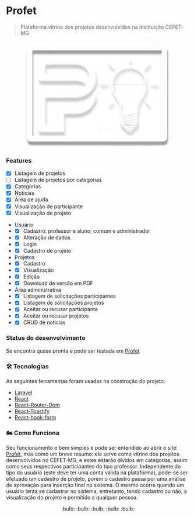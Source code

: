 # Profet
> Plataforma vitrine dos projetos desenvolvidos na instituição CEFET-MG
<p align="center"><a href="https://profet.cefetvga.pro.br" target="_blank"><img src="/public/logo3.png" width="400"></a></p>


### Features
- [x] Listagem de projetos
- [ ] Listagem de projetos por categorias
- [x] Categorias
- [x] Noticias
- [x] Área de ajuda
- [x] Visualização de participante
- [x] Visualização de projeto
- Usuário
- - [x] Cadastro: professor e aluno; comum e administrador
- - [x] Alteração de dados
- - [x] Login
- - [x] Cadastro de projeto
- Projetos 
- - [x] Cadastro
- - [x] Visualização
- - [x] Edição
- - [x] Download de versão em PDF
- Área administrativa
- - [x] Listagem de solicitações participantes
- - [x] Listagem de solicitações projetos
- - [x] Aceitar ou recusar participante
- - [x] Aceitar ou recusar projetos
- - [x] CRUD de noticias
### Status do desenvolvimento
Se encontra quase pronta e pode ser testada em [Profet](https://profet.cefetvga.pro.br/)
### 🛠 Tecnologias
As seguintes ferramentas foram usadas na construção do projeto:
- [Laravel](https://laravel.com/docs/8.x)
- [React](https://pt-br.reactjs.org/)
- [React-Router-Dom](https://reactrouter.com/docs/en/v6)
- [React-Toastify](https://fkhadra.github.io/react-toastify/introduction)
- [React-hook-form](https://react-hook-form.com/)
### 🏍️ Como Funciona
Seu funcionamento e bem simples e pode ser entendido ao abrir o site: [Profet](https://profet.cefetvga.pro.br/), mas como um breve resumo: ela serve como vitrine dos projetos desenvolvidos no CEFET-MG, e estes estarão  dividos em categorias, assim como seus respectivos participantes do tipo professor. Independente do tipo do usuário (este deve ter uma conta válida na plataforma), pode-se ser efetuado um cadastro de projeto, porém o cadastro passa por uma análise de aprovaçáo para inserção final no sistema. O mesmo ocorre quando um usuário tenta se cadastrar no sistema, entretanto, tendo cadastro ou não, a visualização do projeto e permitido a qualquer pessoa. 

<p align="center">
 :bulb: :bulb: :bulb: :bulb: :bulb:
</p>
